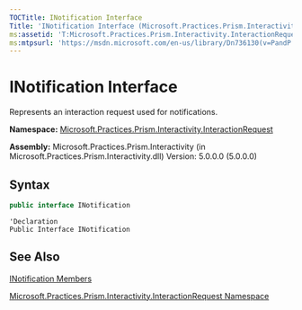 ```yaml
---
TOCTitle: INotification Interface
Title: 'INotification Interface (Microsoft.Practices.Prism.Interactivity.InteractionRequest)'
ms:assetid: 'T:Microsoft.Practices.Prism.Interactivity.InteractionRequest.INotification'
ms:mtpsurl: 'https://msdn.microsoft.com/en-us/library/Dn736130(v=PandP.50)'
---
```


# INotification Interface

Represents an interaction request used for notifications.

**Namespace:** [Microsoft.Practices.Prism.Interactivity.InteractionRequest](https://msdn.microsoft.com/en-us/library/microsoft.practices.prism.interactivity.interactionrequest(v=pandp.50))

**Assembly:** Microsoft.Practices.Prism.Interactivity (in Microsoft.Practices.Prism.Interactivity.dll) Version: 5.0.0.0 (5.0.0.0)

## Syntax
```C#
public interface INotification
```

```VB
'Declaration
Public Interface INotification
```

## See Also

[INotification Members](https://msdn.microsoft.com/en-us/library/microsoft.practices.prism.interactivity.interactionrequest.inotification_members(v=pandp.50))

[Microsoft.Practices.Prism.Interactivity.InteractionRequest Namespace](https://msdn.microsoft.com/en-us/library/microsoft.practices.prism.interactivity.interactionrequest(v=pandp.50))
